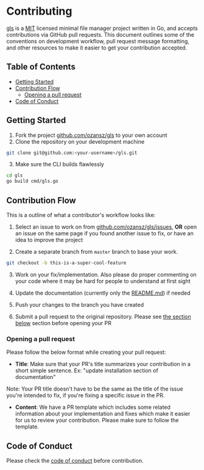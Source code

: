 # Contributing

[gls](https://github.com/ozansz/gls) is a [MIT](LICENSE) licensed minimal file manager project written in Go, and accepts contributions via GitHub pull requests. This document outlines some of the conventions on development workflow, pull request message formatting, and other resources to make it easier to get your contribution accepted.

## Table of Contents
* [Getting Started](#getting-started)
* [Contribution Flow](#contribution-flow)
    + [Opening a pull request](#opening-a-pull-request)
* [Code of Conduct](#code-of-conduct)

## Getting Started

1. Fork the project [github.com/ozansz/gls](https://github.com/ozansz/gls) to your own account
2. Clone the repository on your development machine

```bash
git clone git@github.com:<your-username>/gls.git
```

3. Make sure the CLI builds flawlessly

```bash
cd gls
go build cmd/gls.go
```

## Contribution Flow

This is a outline of what a contributor's workflow looks like:

1. Select an issue to work on from [github.com/ozansz/gls/issues](https://github.com/ozansz/gls/issues), **OR** open an issue on the same page if you found another issue to fix, or have an idea to improve the project

2. Create a separate branch from `master` branch to base your work.

```bash
git checkout -b this-is-a-super-cool-feature
```

3. Work on your fix/implementation. Also please do proper commenting on your code where it may be hard for people to understand at first sight

4. Update the documentation (currently only the [README.md](README.md)) if needed

4. Push your changes to the branch you have created

5. Submit a pull request to the original repository. Please see [the section below](#opening-a-pull-request) section before opening your PR

### Opening a pull request

Please follow the below format while creating your pull request:

* **Title**: Make sure that your PR's title summarizes your contribution in a short simple sentence. Ex: "update installation section of documentation"

Note: Your PR title doesn't have to be the same as the title of the issue you're intended to fix, if you're fixing a specific issue in the PR.

* **Content**: We have a PR template which includes some related information about your implementation and fixes which make it easier for us to review your contribution. Please make sure to follow the template.

## Code of Conduct

Please check the [code of conduct](CODE_OF_CONDUCT.md) before contribution.
